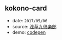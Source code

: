 ## kokono-card

* date: `2017/05/06`
* source: [浅草九倶楽部](https://asakusa-kokono.com/)
* demo: [codepen](https://codepen.io/yrq110/pen/JNreRJ)

